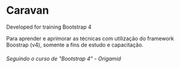 # Caravan
Developed for training Bootstrap 4

Para aprender e aprimorar as técnicas com utilização do framework Boostrap (v4), somente a fins de estudo e capacitação.

###### Seguindo o curso de "Bootstrap 4" - Origamid
